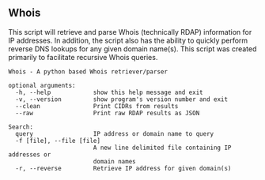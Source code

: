 ## Whois

This script will retrieve and parse Whois (technically RDAP) information for IP addresses. In addition, the script also has the ability to quickly perform reverse DNS lookups for any given domain name(s). This script was created primarily to facilitate recursive Whois queries.

```
Whois - A python based Whois retriever/parser

optional arguments:
  -h, --help            show this help message and exit
  -v, --version         show program's version number and exit
  --clean               Print CIDRs from results
  --raw                 Print raw RDAP results as JSON

Search:
  query                 IP address or domain name to query
  -f [file], --file [file]
                        A new line delimited file containing IP addresses or
                        domain names
  -r, --reverse         Retrieve IP address for given domain(s)
```
